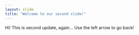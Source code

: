 ```yaml
---
layout: slide
title: "Welcome to our second slide!"
---
```

Hi! This is second update, again...
Use the left arrow to go back!